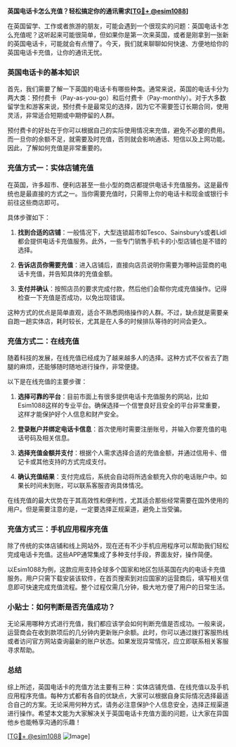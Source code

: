 **英国电话卡怎么充值？轻松搞定你的通讯需求[[TG💪+ @esim1088](https://t.me/s/esim1088)]**

在英国留学、工作或者旅游的朋友，可能会遇到一个很现实的问题：英国电话卡怎么充值呢？这听起来可能很简单，但如果你是第一次来英国，或者是刚拿到一张新的英国电话卡，可能就会有点懵了。今天，我们就来聊聊如何快速、方便地给你的英国电话卡充值，让你的通讯无忧。

### 英国电话卡的基本知识

首先，我们需要了解一下英国的电话卡有哪些种类。通常来说，英国的电话卡分为两大类：预付费卡（Pay-as-you-go）和后付费卡（Pay-monthly）。对于大多数留学生和游客来说，预付费卡是最常见的选择，因为它不需要签订长期合同，使用灵活，非常适合短期或中期停留的人群。

预付费卡的好处在于你可以根据自己的实际使用情况来充值，避免不必要的费用。而一旦你的余额不足，就需要及时充值，否则就会影响通话、短信以及上网功能。因此，了解如何充值是非常重要的。

### 充值方式一：实体店铺充值

在英国，许多超市、便利店甚至一些小型的商店都提供电话卡充值服务。这是最传统也是最直接的方式之一。当你需要充值时，只需带上你的电话卡和现金或银行卡前往这些商店即可。

具体步骤如下：

1. **找到合适的店铺**：一般情况下，大型连锁超市如Tesco、Sainsbury’s或者Lidl都会提供电话卡充值服务。此外，一些专门销售手机卡的小型店铺也是不错的选择。
   
2. **告诉店员你需要充值**：进入店铺后，直接向店员说明你需要为哪种运营商的电话卡充值，并告知具体的充值金额。

3. **支付并确认**：按照店员的要求完成付款，然后他们会帮你完成充值操作。记得检查一下充值是否成功，以免出现错误。

这种方式的优点是简单直观，适合不熟悉网络操作的人群。不过，缺点就是需要亲自跑一趟实体店，耗时较长，尤其是在人多的时候排队等待的时间会更久。

### 充值方式二：在线充值

随着科技的发展，在线充值已经成为了越来越多人的选择。这种方式不仅省去了跑腿的麻烦，还能够随时随地进行操作，非常便捷。

以下是在线充值的主要步骤：

1. **选择可靠的平台**：目前市面上有很多提供电话卡充值服务的网站，比如Esim1088这样的专业平台。确保选择一个信誉良好且安全的平台非常重要，这样才能保护好个人信息和财产安全。

2. **登录账户并绑定电话卡信息**：首次使用时需要注册账号，并输入你要充值的电话号码及相关信息。

3. **选择充值金额并支付**：根据个人需求选择合适的充值金额，并通过信用卡、借记卡或其他支持的方式完成支付。

4. **确认充值结果**：支付完成后，系统会自动将所选金额充入你的电话账户中。如果长时间未到账，可以联系客服咨询具体情况。

在线充值的最大优势在于其高效性和便利性，尤其适合那些经常需要在国外使用的用户。但是需要注意的是，一定要选择正规渠道，避免上当受骗。

### 充值方式三：手机应用程序充值

除了传统的实体店铺和线上网站外，现在还有不少手机应用程序可以帮助我们轻松完成电话卡充值。这些APP通常集成了多种支付手段，界面友好，操作简便。

以Esim1088为例，这款应用支持全球多个国家和地区包括英国在内的电话卡充值服务。用户只需下载安装该软件，在首页搜索到对应国家的运营商后，填写相关信息即可快速完成充值流程。整个过程仅需几分钟，极大地方便了用户的日常生活。

### 小贴士：如何判断是否充值成功？

无论采用哪种方式进行充值，我们都应该学会如何判断充值是否成功。一般来说，运营商会在收到款项后的几分钟内更新账户余额。此时，你可以通过拨打客服热线或者访问官方网站查询最新的账户状态。如果发现异常情况，应立即联系相关客服寻求帮助。

### 总结

综上所述，英国电话卡的充值方法主要有三种：实体店铺充值、在线充值以及手机应用程序充值。每种方式都有各自的优缺点，大家可以根据自身实际情况选择最适合自己的方案。无论采用何种方式，请务必注意保护个人信息安全，选择正规渠道进行操作。希望本文能为大家解决关于英国电话卡充值方面的问题，让大家在异国他乡也能畅享沟通的乐趣！

[[TG💪+ @esim1088](https://t.me/s/esim1088) ![Image](https://i.postimg.cc/4NQfJmqS/Snipaste-2025-05-13-00-14-12.png)]